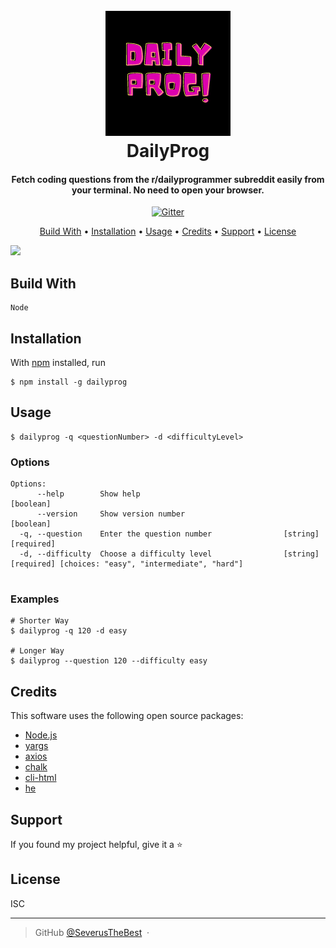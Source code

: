 
<h1 align="center">
  <br>
  <a href="https://www.npmjs.com/package/dailyprog"><img src="images/dailyprog.png" alt="DailyProg" width="200"></a>
  <br>
  DailyProg
  <br>
</h1>

<h4 align="center">Fetch coding questions from the <strong>r/dailyprogrammer</strong> subreddit easily from your terminal. No need to open your browser.</h4>

<p align="center">
  <a href="https://badge.fury.io/js/dailyprog">
    <img src="https://badge.fury.io/js/dailyprog.svg"
         alt="Gitter">
  </a>
</p>

<p align="center">
  <a href="#build-with">Build With</a> •
  <a href="#installation">Installation</a> •
  <a href="#usage">Usage</a> •
  <a href="#credits">Credits</a> •
  <a href="#support">Support</a> •
  <a href="#license">License</a>
</p>

<!-- ![screenshot](https://imgur.com/a/9SYsjNW) -->
![](https://imgur.com/a/9SYsjNW.gif)

## Build With

    Node

## Installation

With [npm](https://npmjs.org/) installed, run

    $ npm install -g dailyprog

## Usage

    $ dailyprog -q <questionNumber> -d <difficultyLevel>

### Options

```
Options:
      --help        Show help                                          [boolean]
      --version     Show version number                                [boolean]
  -q, --question    Enter the question number                [string] [required]
  -d, --difficulty  Choose a difficulty level                [string] [required] [choices: "easy", "intermediate", "hard"]
                   
```

### Examples

```
# Shorter Way
$ dailyprog -q 120 -d easy

# Longer Way
$ dailyprog --question 120 --difficulty easy
```

## Credits

This software uses the following open source packages:

- [Node.js](https://nodejs.org/)
- [yargs](https://www.npmjs.com/package/yargs)
- [axios](https://www.npmjs.com/package/axios)
- [chalk](https://www.npmjs.com/package/chalk)
- [cli-html](https://www.npmjs.com/package/cli-html)
- [he](https://www.npmjs.com/package/he)


## Support

If you found my project helpful, give it a :star:

<!-- ## You may also like...

- [Pomolectron](https://github.com/amitmerchant1990/pomolectron) - A pomodoro app
- [Correo](https://github.com/amitmerchant1990/correo) - A menubar/taskbar Gmail App for Windows and macOS -->

## License

ISC

---

<!-- > [amitmerchant.com](https://www.amitmerchant.com) &nbsp;&middot;&nbsp; -->
> GitHub [@SeverusTheBest](https://github.com/SeverusTheBest) &nbsp;&middot;&nbsp;

